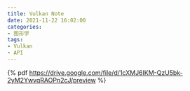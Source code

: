 ```yaml
---
title: Vulkan Note
date: 2021-11-22 16:02:00
categories: 
- 图形学
tags:
- Vulkan
- API
---
```


{% pdf https://drive.google.com/file/d/1cXMJ6IKM-QzU5bk-2yM2YwvqRAOPn2cJ/preview %}

